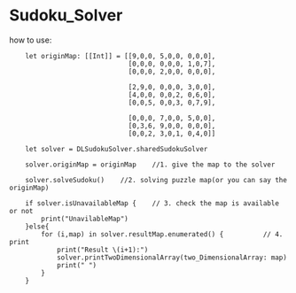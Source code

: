 # Sudoku_Solver

how to use:

	  	let originMap: [[Int]] = [[9,0,0, 5,0,0, 0,0,0],
                                  [0,0,0, 0,0,0, 1,0,7],
                                  [0,0,0, 2,0,0, 0,0,0],
                                  
                                  [2,9,0, 0,0,0, 3,0,0],
                                  [4,0,0, 0,0,2, 0,6,0],
                                  [0,0,5, 0,0,3, 0,7,9],
                                  
                                  [0,0,0, 7,0,0, 5,0,0],
                                  [0,3,6, 9,0,0, 0,0,0],
                                  [0,0,2, 3,0,1, 0,4,0]]
        
        let solver = DLSudokuSolver.sharedSudokuSolver
        
        solver.originMap = originMap	//1. give the map to the solver
        
        solver.solveSudoku()    //2. solving puzzle map(or you can say the originMap)
        
        if solver.isUnavailableMap {    // 3. check the map is available or not
            print("UnavilableMap")
        }else{
            for (i,map) in solver.resultMap.enumerated() { 			// 4. print
                print("Result \(i+1):")
                solver.printTwoDimensionalArray(two_DimensionalArray: map)
                print(" ")
            }
        }